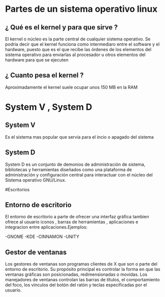 # Partes de un sistema operativo linux

## ¿ Qué es el kernel y para que sirve ?

El kernel o núcleo es la parte central de cualquier sistema operativo. Se podría decir que el kernel funciona como intermediaro entre el software y el hardware, puesto que es el que recibe las órdenes de los elementos del sistema operativo para enviarlas al procesador u otros elementos del hardware para que se ejecuten

## ¿ Cuanto pesa el kernel ?

Aproximadamente el kernel suele ocupar unos 150 MB en la RAM


# System V , System D

## System V

Es el sistema mas popular que servia para el incio o apagado del sistema

## System D

System D es un conjunto de demonios de administración de sistema, bibliotecas y herramientas diseñados como una plataforma de administración y configuración central para interactuar con el núcleo del Sistema operativo GNU/Linux.


#Escritorios

## Entorno de escritorio

El entorno de escritorio a parte de ofrecer una interfaz gráfica tambien ofrece al usuario iconos , barras de herramientas , aplicaciones e  integracion entre aplicaciones.Ejemplos:

-GNOME
-KDE
-CINNAMON
-UNITY

## Gestor de ventanas 

Los gestores de ventanas son programas clientes de X que son o parte del entorno de escritorio. Su propósito principal es controlar la forma en que las ventanas gráficas son posicionadas, redimensionadas o movidas. Los manejadores de ventanas controlan las barras de títulos, el comportamiento del foco, los vínculos del botón del ratón y teclas especificadas por el usuario.
